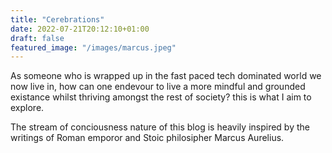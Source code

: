 ```yaml
---
title: "Cerebrations"
date: 2022-07-21T20:12:10+01:00
draft: false
featured_image: "/images/marcus.jpeg"
---
```


As someone who is wrapped up in the fast paced tech dominated world we now live in, how can one endevour to live a more mindful and grounded existance whilst thriving amongst the rest of society? this is what I aim to explore.

The stream of conciousness nature of this blog is heavily inspired by the writings of Roman emporor and Stoic philosipher Marcus Aurelius.
